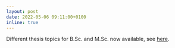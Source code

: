 ```yaml
---
layout: post
date: 2022-05-06 09:11:00+0100
inline: true
---
```


Different thesis topics for B.Sc. and M.Sc. now available, see <a href="/theses/" target="_blank">here</a>.